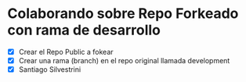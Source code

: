 # Colaborando sobre Repo Forkeado con rama de desarrollo

- [x] Crear el Repo Public a fokear
- [x] Crear una rama (branch) en el repo original llamada development
- [x] Santiago Silvestrini
